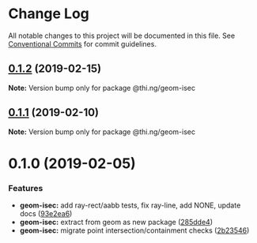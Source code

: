 # Change Log

All notable changes to this project will be documented in this file.
See [Conventional Commits](https://conventionalcommits.org) for commit guidelines.

## [0.1.2](https://github.com/thi-ng/umbrella/compare/@thi.ng/geom-isec@0.1.1...@thi.ng/geom-isec@0.1.2) (2019-02-15)

**Note:** Version bump only for package @thi.ng/geom-isec





## [0.1.1](https://github.com/thi-ng/umbrella/compare/@thi.ng/geom-isec@0.1.0...@thi.ng/geom-isec@0.1.1) (2019-02-10)

**Note:** Version bump only for package @thi.ng/geom-isec





# 0.1.0 (2019-02-05)


### Features

* **geom-isec:** add ray-rect/aabb tests, fix ray-line, add NONE, update docs ([93e2ea6](https://github.com/thi-ng/umbrella/commit/93e2ea6))
* **geom-isec:** extract from geom as new package ([285dde4](https://github.com/thi-ng/umbrella/commit/285dde4))
* **geom-isec:** migrate point intersection/containment checks ([2b23546](https://github.com/thi-ng/umbrella/commit/2b23546))
